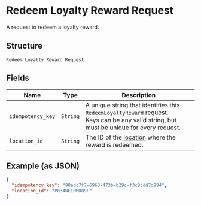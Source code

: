 
# Redeem Loyalty Reward Request

A request to redeem a loyalty reward.

## Structure

`Redeem Loyalty Reward Request`

## Fields

| Name | Type | Description |
|  --- | --- | --- |
| `idempotency_key` | `String` | A unique string that identifies this `RedeemLoyaltyReward` request.<br>Keys can be any valid string, but must be unique for every request. |
| `location_id` | `String` | The ID of the [location](#type-Location) where the reward is redeemed. |

## Example (as JSON)

```json
{
  "idempotency_key": "98adc7f7-6963-473b-b29c-f3c9cdd7d994",
  "location_id": "P034NEENMD09F"
}
```

